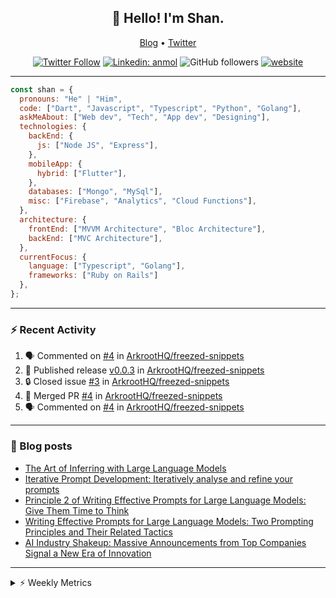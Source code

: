 <h2 align="center">👋 Hello! I'm Shan.</h2>
<p align="center">
  <a href="https://medium.com/feed/@shan-shaji">Blog</a> •
  <a href="https://twitter.com/intent/follow?screen_name=shan__shaji">Twitter</a>
</p>

<p align="center"><a href="https://twitter.com/intent/follow?screen_name=shan__shaji"><img src="https://img.shields.io/twitter/follow/shan__shaji?style=flat" alt="Twitter Follow"></a>
<a href="https://www.linkedin.com/in/shan-shaji/"><img src="https://img.shields.io/badge/shan-shaji?style=flat-square&amp;logo=Linkedin&amp;logoColor=white&amp;link=https://www.linkedin.com/in/shan-shaji/" alt="Linkedin: anmol"></a>
<img src="https://img.shields.io/github/followers/shan-shaji?label=Follow&amp;style=social" alt="GitHub followers">
<a href="http://shan-shaji.github.io/"><img src="https://img.shields.io/badge/Website-46a2f1.svg?&amp;style=flat-square&amp;logo=Google-Chrome&amp;logoColor=white&amp;link=http://shan-shaji.github.io/" alt="website"></a></p>

<hr>

```javascript
const shan = {
  pronouns: "He" | "Him",
  code: ["Dart", "Javascript", "Typescript", "Python", "Golang"],
  askMeAbout: ["Web dev", "Tech", "App dev", "Designing"],
  technologies: {
    backEnd: {
      js: ["Node JS", "Express"],
    },
    mobileApp: {
      hybrid: ["Flutter"],
    },
    databases: ["Mongo", "MySql"],
    misc: ["Firebase", "Analytics", "Cloud Functions"],
  },
  architecture: {
    frontEnd: ["MVVM Architecture", "Bloc Architecture"],
    backEnd: ["MVC Architecture"],
  },
  currentFocus: {
    language: ["Typescript", "Golang"],
    frameworks: ["Ruby on Rails"]
  },
};
```

---

### ⚡ Recent Activity

<!--START_SECTION:activity-->
1. 🗣 Commented on [#4](https://github.com/ArkrootHQ/freezed-snippets/pull/4#issuecomment-1688772063) in [ArkrootHQ/freezed-snippets](https://github.com/ArkrootHQ/freezed-snippets)
2. 🚀 Published release [v0.0.3](https://github.com/ArkrootHQ/freezed-snippets/releases/tag/v0.0.3) in [ArkrootHQ/freezed-snippets](https://github.com/ArkrootHQ/freezed-snippets)
3. 🔒 Closed issue [#3](https://github.com/ArkrootHQ/freezed-snippets/issues/3) in [ArkrootHQ/freezed-snippets](https://github.com/ArkrootHQ/freezed-snippets)
4. 🎉 Merged PR [#4](https://github.com/ArkrootHQ/freezed-snippets/pull/4) in [ArkrootHQ/freezed-snippets](https://github.com/ArkrootHQ/freezed-snippets)
5. 🗣 Commented on [#4](https://github.com/ArkrootHQ/freezed-snippets/pull/4#issuecomment-1652862625) in [ArkrootHQ/freezed-snippets](https://github.com/ArkrootHQ/freezed-snippets)
<!--END_SECTION:activity-->

---

### 📕 Blog posts

<!-- BLOG-POST-LIST:START -->
- [The Art of Inferring with Large Language Models](https://dev.to/arkroot/the-art-of-inferring-with-large-language-models-243m)
- [Iterative Prompt Development: Iteratively analyse and refine your prompts](https://dev.to/arkroot/iterative-prompt-development-iteratively-analyse-and-refine-your-prompts-3ibl)
- [Principle 2 of Writing Effective Prompts for Large Language Models: Give Them Time to Think](https://dev.to/arkroot/principle-2-of-writing-effective-prompts-for-large-language-models-give-them-time-to-think-25j3)
- [Writing Effective Prompts for Large Language Models: Two Prompting Principles and Their Related Tactics](https://dev.to/arkroot/writing-effective-prompts-for-large-language-models-two-prompting-principles-and-their-related-tactics-151a)
- [AI Industry Shakeup: Massive Announcements from Top Companies Signal a New Era of Innovation](https://dev.to/shanshaji/ai-industry-shakeup-massive-announcements-from-top-companies-signal-a-new-era-of-innovation-pj7)
<!-- BLOG-POST-LIST:END -->

<hr>
<details>
    <summary>⚡ Weekly Metrics</summary>
    <p>
    
<!--START_SECTION:waka-->
![Code Time](http://img.shields.io/badge/Code%20Time-2%2C622%20hrs%2028%20mins-blue)

![Profile Views](http://img.shields.io/badge/Profile%20Views-3-blue)

**🐱 My GitHub Data** 

> 📦 ? Used in GitHub's Storage 
 > 
> 🏆 507 Contributions in the Year 2023
 > 
> 💼 Opted to Hire
 > 
> 📜 143 Public Repositories 
 > 
> 🔑 0 Private Repositories 
 > 
**I'm a Night 🦉** 

```text
🌞 Morning                5415 commits        ███░░░░░░░░░░░░░░░░░░░░░░   12.99 % 
🌆 Daytime                11767 commits       ███████░░░░░░░░░░░░░░░░░░   28.23 % 
🌃 Evening                18254 commits       ███████████░░░░░░░░░░░░░░   43.79 % 
🌙 Night                  6252 commits        ████░░░░░░░░░░░░░░░░░░░░░   15.00 % 
```
📅 **I'm Most Productive on Thursday** 

```text
Monday                   6285 commits        ████░░░░░░░░░░░░░░░░░░░░░   15.08 % 
Tuesday                  6894 commits        ████░░░░░░░░░░░░░░░░░░░░░   16.54 % 
Wednesday                5227 commits        ███░░░░░░░░░░░░░░░░░░░░░░   12.54 % 
Thursday                 8400 commits        █████░░░░░░░░░░░░░░░░░░░░   20.15 % 
Friday                   7420 commits        ████░░░░░░░░░░░░░░░░░░░░░   17.80 % 
Saturday                 3674 commits        ██░░░░░░░░░░░░░░░░░░░░░░░   08.81 % 
Sunday                   3788 commits        ██░░░░░░░░░░░░░░░░░░░░░░░   09.09 % 
```


📊 **This Week I Spent My Time On** 

```text
🕑︎ Time Zone: Asia/Kolkata

💬 Programming Languages: 
Dart                     13 hrs 16 mins      ████████████████████░░░░░   78.74 % 
HTML                     1 hr 15 mins        ██░░░░░░░░░░░░░░░░░░░░░░░   07.50 % 
Bash                     53 mins             █░░░░░░░░░░░░░░░░░░░░░░░░   05.27 % 
Text                     41 mins             █░░░░░░░░░░░░░░░░░░░░░░░░   04.12 % 
JSON                     25 mins             █░░░░░░░░░░░░░░░░░░░░░░░░   02.52 % 

🔥 Editors: 
Android Studio           15 hrs 2 mins       ██████████████████████░░░   89.14 % 
VS Code                  1 hr 49 mins        ███░░░░░░░░░░░░░░░░░░░░░░   10.86 % 

🐱‍💻 Projects: 
turbo-flutter            14 hrs 39 mins      ██████████████████████░░░   86.92 % 
company-portfolio        1 hr 15 mins        ██░░░░░░░░░░░░░░░░░░░░░░░   07.42 % 
homeday                  22 mins             █░░░░░░░░░░░░░░░░░░░░░░░░   02.21 % 
freezed-snippets         18 mins             ░░░░░░░░░░░░░░░░░░░░░░░░░   01.80 % 
furni-1.0.0              12 mins             ░░░░░░░░░░░░░░░░░░░░░░░░░   01.28 % 

💻 Operating System: 
Mac                      16 hrs 52 mins      █████████████████████████   100.00 % 
```

**I Mostly Code in Dart** 

```text
Dart                     55 repos            ████████████░░░░░░░░░░░░░   46.22 % 
TypeScript               5 repos             █░░░░░░░░░░░░░░░░░░░░░░░░   04.20 % 
Python                   5 repos             █░░░░░░░░░░░░░░░░░░░░░░░░   04.20 % 
Ruby                     3 repos             █░░░░░░░░░░░░░░░░░░░░░░░░   02.52 % 
Shell                    1 repo              ░░░░░░░░░░░░░░░░░░░░░░░░░   00.84 % 
```




 Last Updated on 25/08/2023 18:51:03 UTC
<!--END_SECTION:waka-->

</p>
 </details>
